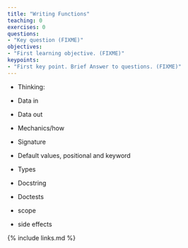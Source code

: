 ```yaml
---
title: "Writing Functions"
teaching: 0
exercises: 0
questions:
- "Key question (FIXME)"
objectives:
- "First learning objective. (FIXME)"
keypoints:
- "First key point. Brief Answer to questions. (FIXME)"
---
```


- Thinking:
- Data in
- Data out

- Mechanics/how
- Signature
- Default values, positional and keyword
- Types
- Docstring
- Doctests
- scope
- side effects

{% include links.md %}

